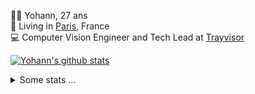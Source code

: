 <p>
  👨🏻 <bold>Yohann</bold>, 27 ans<br/>
  💼 Living in <a href="https://www.google.com/maps?q=paris">Paris</a>, France<br/>
  💻 Computer Vision Engineer and Tech Lead at <a href="https://trayvisor.com/">Trayvisor</a><br/>
</p>

<a href="https://github.com/anuraghazra/github-readme-stats"><img align="center" src="https://github-readme-stats-go94hl40s-yohann84l.vercel.app//api?username=yohann84L&show_icons=true&include_all_commits=true" alt="Yohann's github stats" /> </a>


<details>
  <summary>Some stats ...</summary><br/>
  

<!--START_SECTION:waka-->
![Code Time](http://img.shields.io/badge/Code%20Time-1%2C141%20hrs%2044%20mins-blue)

![Profile Views](http://img.shields.io/badge/Profile%20Views-0-blue)

**🐱 My GitHub Data** 

> 📦 440.8 kB Used in GitHub's Storage 
 > 
> 🏆 1,279 Contributions in the Year 2024
 > 
> 🚫 Not Opted to Hire
 > 
> 📜 26 Public Repositories 
 > 
> 🔑 21 Private Repositories 
 > 
**I'm an Early 🐤** 

```text
🌞 Morning                17235 commits       ████████░░░░░░░░░░░░░░░░░   30.87 % 
🌆 Daytime                31654 commits       ██████████████░░░░░░░░░░░   56.71 % 
🌃 Evening                6806 commits        ███░░░░░░░░░░░░░░░░░░░░░░   12.19 % 
🌙 Night                  127 commits         ░░░░░░░░░░░░░░░░░░░░░░░░░   00.23 % 
```
📅 **I'm Most Productive on Wednesday** 

```text
Monday                   10455 commits       █████░░░░░░░░░░░░░░░░░░░░   18.73 % 
Tuesday                  10452 commits       █████░░░░░░░░░░░░░░░░░░░░   18.72 % 
Wednesday                11870 commits       █████░░░░░░░░░░░░░░░░░░░░   21.26 % 
Thursday                 11303 commits       █████░░░░░░░░░░░░░░░░░░░░   20.25 % 
Friday                   10709 commits       █████░░░░░░░░░░░░░░░░░░░░   19.18 % 
Saturday                 368 commits         ░░░░░░░░░░░░░░░░░░░░░░░░░   00.66 % 
Sunday                   665 commits         ░░░░░░░░░░░░░░░░░░░░░░░░░   01.19 % 
```


📊 **This Week I Spent My Time On** 

```text
🕑︎ Time Zone: Europe/Paris

💬 Programming Languages: 
Python                   11 hrs              ██████████████████████░░░   89.05 % 
JSON                     48 mins             ██░░░░░░░░░░░░░░░░░░░░░░░   06.49 % 
Makefile                 20 mins             █░░░░░░░░░░░░░░░░░░░░░░░░   02.70 % 
Other                    8 mins              ░░░░░░░░░░░░░░░░░░░░░░░░░   01.10 % 
TOML                     3 mins              ░░░░░░░░░░░░░░░░░░░░░░░░░   00.41 % 

🔥 Editors: 
VS Code                  12 hrs 21 mins      █████████████████████████   100.00 % 

💻 Operating System: 
Mac                      12 hrs 21 mins      █████████████████████████   100.00 % 
```

**I Mostly Code in Python** 

```text
Python                   29 repos            ██████████████░░░░░░░░░░░   58.00 % 
Jupyter Notebook         4 repos             ██░░░░░░░░░░░░░░░░░░░░░░░   08.00 % 
JavaScript               3 repos             ██░░░░░░░░░░░░░░░░░░░░░░░   06.00 % 
HTML                     2 repos             █░░░░░░░░░░░░░░░░░░░░░░░░   04.00 % 
Shell                    1 repo              ░░░░░░░░░░░░░░░░░░░░░░░░░   02.00 % 
```




 Last Updated on 05/11/2024 00:36:29 UTC
<!--END_SECTION:waka-->
